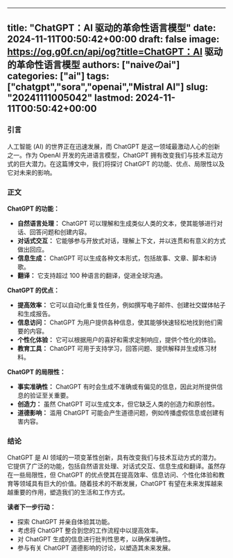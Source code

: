 
---
title: "ChatGPT：AI 驱动的革命性语言模型"
date: 2024-11-11T00:50:42+00:00
draft: false
image: https://og.g0f.cn/api/og?title=ChatGPT：AI 驱动的革命性语言模型
authors: ["naiveのai"]
categories: ["ai"]
tags: ["chatgpt","sora","openai","Mistral AI"]
slug: "20241111005042"
lastmod: 2024-11-11T00:50:42+00:00
---
### 引言

人工智能 (AI) 的世界正在迅速发展，而 ChatGPT 是这一领域最激动人心的创新之一。作为 OpenAI 开发的先进语言模型，ChatGPT 拥有改变我们与技术互动方式的巨大潜力。在这篇博文中，我们将探讨 ChatGPT 的功能、优点、局限性以及它对未来的影响。

### 正文

**ChatGPT 的功能：**

* **自然语言处理：** ChatGPT 可以理解和生成类似人类的文本，使其能够进行对话、回答问题和创建内容。
* **对话式交互：** 它能够参与开放式对话，理解上下文，并以连贯和有意义的方式做出回应。
* **信息生成：** ChatGPT 可以生成各种文本形式，包括故事、文章、脚本和诗歌。
* **翻译：** 它支持超过 100 种语言的翻译，促进全球沟通。

**ChatGPT 的优点：**

* **提高效率：** 它可以自动化重复性任务，例如撰写电子邮件、创建社交媒体帖子和生成报告。
* **信息访问：** ChatGPT 为用户提供各种信息，使其能够快速轻松地找到他们需要的内容。
* **个性化体验：** 它可以根据用户的喜好和需求定制响应，提供个性化的体验。
* **教育工具：** ChatGPT 可用于支持学习，回答问题、提供解释并生成练习材料。

**ChatGPT 的局限性：**

* **事实准确性：** ChatGPT 有时会生成不准确或有偏见的信息，因此对所提供信息的验证至关重要。
* **创造力：** 虽然 ChatGPT 可以生成文本，但它缺乏人类的创造力和原创性。
* **道德影响：** 滥用 ChatGPT 可能会产生道德问题，例如传播虚假信息或创建有害内容。

### 结论

ChatGPT 是 AI 领域的一项变革性创新，具有改变我们与技术互动方式的潜力。它提供了广泛的功能，包括自然语言处理、对话式交互、信息生成和翻译。虽然存在一些局限性，但 ChatGPT 的优点使其在提高效率、信息访问、个性化体验和教育等领域具有巨大的价值。随着技术的不断发展，ChatGPT 有望在未来发挥越来越重要的作用，塑造我们的生活和工作方式。

**读者下一步行动：**

* 探索 ChatGPT 并亲自体验其功能。
* 考虑将 ChatGPT 整合到您的工作流程中以提高效率。
* 对 ChatGPT 生成的信息进行批判性思考，以确保准确性。
* 参与有关 ChatGPT 道德影响的讨论，以塑造其未来发展。